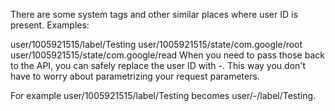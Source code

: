 There are some system tags and other similar places where user ID is present. Examples:

user/1005921515/label/Testing
user/1005921515/state/com.google/root
user/1005921515/state/com.google/read
When you need to pass those back to the API, you can safely replace the user ID with -. This way you don't have to worry about parametrizing your request parameters.

For example user/1005921515/label/Testing becomes user/-/label/Testing.
